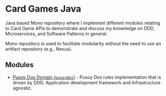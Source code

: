 # Card Games Java

Java based Mono repository where I implement different modules relating to Card Game APIs to demonstrate and discuss my 
knowledge on DDD, Microservices, and Software Patterns in general.

Mono repository is used to facilitate modularity without the need to use an artifact repository (e.g., Nexus).

## Modules

* [Pusoy Dos Domain (`pusoydos`)](pusoydos/) - Pusoy Dos rules implementation that is driven by DDD. Application development 
  framework and Infrastructure agnostic.

